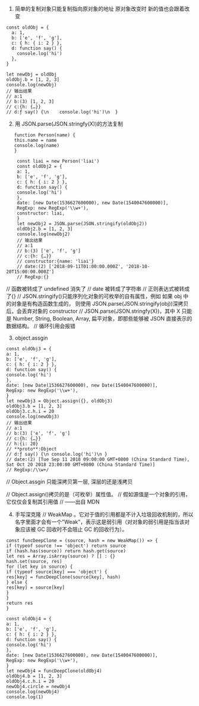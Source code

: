 1. 简单的复制对象只能复制指向原对象的地址 原对象改变时 新的值也会跟着改变

```
const oldObj = {
  a: 1,
  b: ['e', 'f', 'g'],
  c: { h: { i: 2 } },
  d: function say() {
    console.log('hi')
  },
}

let newObj = oldObj
oldObj.b = [1, 2, 3]
console.log(newObj)
// 输出结果
// a:1
// b:(3) [1, 2, 3]
// c:{h: {…}}
// d:ƒ say() {\n    console.log('hi')\n  }
```

2. 用 JSON.parse(JSON.stringfy(X))的方法复制

```
   function Person(name) {
   this.name = name
   console.log(name)
   }

    const liai = new Person('liai')
    const oldObj2 = {
    a: 1,
    b: ['e', 'f', 'g'],
    c: { h: { i: 2 } },
    d: function say() {
    console.log('hi')
    },
    date: [new Date(1536627600000), new Date(1540047600000)],
    RegExp: new RegExp('\\w+'),
    constructor: liai,
    }
    let newObj2 = JSON.parse(JSON.stringify(oldObj2))
    oldObj2.b = [1, 2, 3]
    console.log(newObj2)
    // 输出结果
    // a:1
    // b:(3) ['e', 'f', 'g']
    // c:{h: {…}}
    // constructor:{name: 'liai'}
    // date:(2) ['2018-09-11T01:00:00.000Z', '2018-10-20T15:00:00.000Z']
    // RegExp:{}
```

// 函数被转成了 undefined 消失了
// date 被转成了字符串
// 正则表达式被转成了{}
// JSON.stringify()只能序列化对象的可枚举的自有属性，例如 如果 obj 中的对象是有构造函数生成的， 则使用 JSON.parse(JSON.stringify(obj))深拷贝后，会丢弃对象的 constructor
// JSON.parse(JSON.stringfy(X))，其中 X 只能是 Number, String, Boolean, Array, 扁平对象，即那些能够被 JSON 直接表示的数据结构。
// 循环引用会报错

3. object.assgin

```
const oldObj3 = {
a: 1,
b: ['e', 'f', 'g'],
c: { h: { i: 2 } },
d: function say() {
console.log('hi')
},
date: [new Date(1536627600000), new Date(1540047600000)],
RegExp: new RegExp('\\w+'),
}
let newObj3 = Object.assign({}, oldObj3)
oldObj3.b = [1, 2, 3]
oldObj3.c.h.i = 20
console.log(newObj3)
// 输出结果
// a:1
// b:(3) ['e', 'f', 'g']
// c:{h: {…}}
// h:{i: 20}
// **proto**:Object
// d:ƒ say() {\n console.log('hi')\n }
// date:(2) [Tue Sep 11 2018 09:00:00 GMT+0800 (China Standard Time), Sat Oct 20 2018 23:00:00 GMT+0800 (China Standard Time)]
// RegExp:/\\w+/
```

// Object.assgin 只能深拷贝第一层, 深层的还是浅拷贝

// Object.assign()拷贝的是（可枚举）属性值。
// 假如源值是一个对象的引用，它仅仅会复制其引用值
// ——出自 MDN

4. 手写深克隆
   // WeakMap 。它对于值的引用都是不计入垃圾回收机制的，所以名字里面才会有一个"Weak"，表示这是弱引用（对对象的弱引用是指当该对象应该被 GC 回收时不会阻止 GC 的回收行为）。

```
const funcDeepClone = (source, hash = new WeakMap()) => {
if (typeof source !== 'object') return source
if (hash.has(source)) return hash.get(source)
let res = Array.isArray(source) ? [] : {}
hash.set(source, res)
for (let key in source) {
if (typeof source[key] === 'object') {
res[key] = funcDeepClone(source[key], hash)
} else {
res[key] = source[key]
}
}
return res
}

const oldObj4 = {
a: 1,
b: ['e', 'f', 'g'],
c: { h: { i: 2 } },
d: function say() {
console.log('hi')
},
date: [new Date(1536627600000), new Date(1540047600000)],
RegExp: new RegExp('\\w+'),
}
let newObj4 = funcDeepClone(oldObj4)
oldObj4.b = [1, 2, 3]
oldObj4.c.h.i = 20
newObj4.circle = newObj4
console.log(newObj4)
console.log(1)
```
